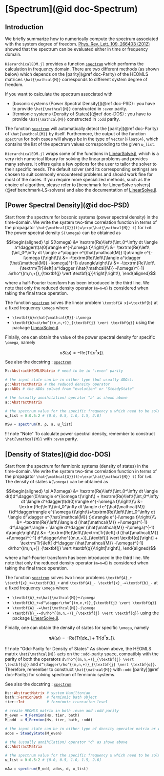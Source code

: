 # [Spectrum](@id doc-Spectrum)

## Introduction
We briefly summarize how to numerically compute the spectrum associated with the system degree of freedom. [Phys. Rev. Lett. 109, 266403 (2012)](https://link.aps.org/doi/10.1103/PhysRevLett.109.266403) showed that the spectrum can be evaluated either in time or frequency domain.

`HierarchicalEOM.jl` provides a function [`spectrum`](@ref) which performs the calculation in frequency domain. There are two different methods (as shown below) which depends on the [parity](@ref doc-Parity) of the HEOMLS matrices ``\hat{\mathcal{M}}`` corresponds to different system degree of freedom. 

If you want to calculate the spectrum associated with
 - [bosonic systems (Power Spectral Density)](@ref doc-PSD) : you have to provide ``\hat{\mathcal{M}}`` constructed in `:even` parity.
 - [fermionic systems (Density of States)](@ref doc-DOS) : you have to provide ``\hat{\mathcal{M}}`` constructed in `:odd` parity.

The function [`spectrum`](@ref) will automatically detect the [parity](@ref doc-Parity) of ``\hat{\mathcal{M}}`` by itself. Furthermore, the output of the function [`spectrum`](@ref) for both cases will always be in the type of `Vector{Float64}`, which contains the list of the spectrum values corresponding to the given `ω_list`.

`HierarchicalEOM.jl` wraps some of the functions in [LinearSolve.jl](http://linearsolve.sciml.ai/stable/), which is a very rich numerical library for solving the linear problems and provides many solvers. It offers quite a few options for the user to tailor the solver to their specific needs. The default solver (and its corresponding settings) are chosen to suit commonly encountered problems and should work fine for most of the cases. If you require more specialized methods, such as the choice of algorithm, please refer to [benchmark for LinearSolve solvers](@ref benchmark-LS-solvers) and also the documentation of [LinearSolve.jl](http://linearsolve.sciml.ai/stable/).

## [Power Spectral Density](@id doc-PSD)
Start from the spectrum for bosonic systems (power spectral density) in the time-domain. We write the system two-time correlation function in terms of the propagator ``\hat{\mathcal{G}}(t)=\exp(\hat{\mathcal{M}} t)`` for ``t>0``. The power spectral density ``S(\omega)`` can be obtained as
```math
\begin{aligned}
\pi S(\omega) 
&= \textrm{Re}\left\{\int_0^\infty dt \langle a^\dagger(t)a(0)\rangle e^{-i\omega t}\right\}\\
&= \textrm{Re}\left\{\int_0^\infty dt \langle a^\dagger e^{\hat{\mathcal{M}} t}a\rangle e^{-i\omega t}\right\}\\
&= -\textrm{Re}\left\{\langle a^\dagger (\hat{\mathcal{M}} -i\omega)^{-1} a\rangle\right\}\\
&= -\textrm{Re}\left\{\textrm{Tr}\left[ a^\dagger (\hat{\mathcal{M}} -i\omega)^{-1} a\rho^{(m,n,+)}_{\textbf{j} \vert \textbf{q}}\right]\right\},
\end{aligned}
```
where a half-Fourier transform has been introduced in the third line. We note that only the reduced density operator (``m=n=0``) is considered when taking the final trace operation.

The function [`spectrum`](@ref) solves the linear problem ``\textbf{A x}=\textbf{b}`` at a fixed frequency ``\omega`` where 
 - ``\textbf{A}=\hat{\mathcal{M}}-i\omega``
 - ``\textbf{b}=a\rho^{(m,n,+)}_{\textbf{j} \vert \textbf{q}}`` 
using the package [LinearSolve.jl](http://linearsolve.sciml.ai/stable/).

Finially, one can obtain the value of the power spectral density for specific ``\omega``, namely
```math
\pi S(\omega) = -\textrm{Re}\left\{\textrm{Tr}\left[ a^\dagger \textbf{x}\right]\right\}.
```

See also the docstring : [`spectrum`](@ref)

```julia
M::AbstractHEOMLSMatrix # need to be in ":even" parity

# the input state can be in either type (but usually ADOs):
ρ::AbstractMatrix # the reduced density operator
ρ::ADOs # the ADOs solved from "evolution" or "SteadyState"

# the (usually annihilation) operator "a" as shown above
a::AbstractMatrix 

# the spectrum value for the specific frequency ω which need to be solved
ω_list = 0:0.5:2 # [0.0, 0.5, 1.0, 1.5, 2.0]

πSω = spectrum(M, ρ, a, ω_list)
```
!!! note "Note"
    To calculate power spectral density, remember to construct ``\hat{\mathcal{M}}`` with `:even` parity.

## [Density of States](@id doc-DOS)
Start from the spectrum for fermionic systems (density of states) in the time-domain. We write the system two-time correlation function in terms of the propagator ``\hat{\mathcal{G}}(t)=\exp(\hat{\mathcal{M}} t)`` for ``t>0``. The density of states ``A(\omega)`` can be obtained as
```math
\begin{aligned}
\pi A(\omega) 
&= \textrm{Re}\left\{\int_0^\infty dt \langle d(t)d^\dagger(0)\rangle e^{i\omega t}\right\} + \textrm{Re}\left\{\int_0^\infty dt \langle d^\dagger(t)d(0)\rangle e^{-i\omega t}\right\}\\
&= \textrm{Re}\left\{\int_0^\infty dt \langle d e^{\hat{\mathcal{M}} t}d^\dagger\rangle e^{i\omega t}\right\}+\textrm{Re}\left\{\int_0^\infty dt \langle d^\dagger e^{\hat{\mathcal{M}} t}d\rangle e^{-i\omega t}\right\}\\
&= -\textrm{Re}\left\{\langle d (\hat{\mathcal{M}} +i\omega)^{-1} d^\dagger\rangle + \langle d^\dagger (\hat{\mathcal{M}} -i\omega)^{-1} d\rangle\right\}\\
&= -\textrm{Re}\left\{\textrm{Tr}\left[ d (\hat{\mathcal{M}} +i\omega)^{-1} d^\dagger\rho^{(m,n,+)}_{\textbf{j} \vert \textbf{q}}\right] + \textrm{Tr}\left[ d^\dagger (\hat{\mathcal{M}} -i\omega)^{-1} d\rho^{(m,n,+)}_{\textbf{j} \vert \textbf{q}}\right]\right\},
\end{aligned}
```
where a half-Fourier transform has been introduced in the third line. We note that only the reduced density operator (``m=n=0``) is considered when taking the final trace operation.

The function [`spectrum`](@ref) solves two linear problems ``\textbf{A}_+ \textbf{x}_+=\textbf{b}_+`` and ``\textbf{A}_- \textbf{x}_-=\textbf{b}_-`` at a fixed frequency ``\omega`` where 
 - ``\textbf{A}_+=\hat{\mathcal{M}}+i\omega``
 - ``\textbf{b}_+=d^\dagger\rho^{(m,n,+)}_{\textbf{j} \vert \textbf{q}}`` 
 - ``\textbf{A}_-=\hat{\mathcal{M}}-i\omega``
 - ``\textbf{b}_-=d\rho^{(m,n,+)}_{\textbf{j} \vert \textbf{q}}`` 
using the package [LinearSolve.jl](http://linearsolve.sciml.ai/stable/).

Finially, one can obtain the density of states for specific ``\omega``, namely
```math
\pi A(\omega) = -\textrm{Re}\left\{\textrm{Tr}\left[ d \textbf{x}_+\right]+\textrm{Tr}\left[ d^\dagger \textbf{x}_-\right]\right\}.
```

!!! note "Odd-Parity for Density of States"
    As shown above, the HEOMLS matrix ``\hat{\mathcal{M}}`` acts on the `:odd`-parity space, compatibly with the parity of both the operators ``d\rho^{(m,n,+)}_{\textbf{j} \vert \textbf{q}}`` and ``d^\dagger\rho^{(m,n,+)}_{\textbf{j} \vert \textbf{q}}``.  
    Therefore, remember to construct ``\hat{\mathcal{M}}`` with `:odd` [parity](@ref doc-Parity) for solving spectrum of fermionic systems.

See also the docstring : [`spectrum`](@ref)

```julia
Hs::AbstractMatrix # system Hamiltonian
bath::FermionBath  # fermionic bath object
tier::Int          # fermionic truncation level 

# create HEOMLS matrix in both :even and :odd parity
M_even = M_Fermion(Hs, tier, bath) 
M_odd  = M_Fermion(Hs, tier, bath, :odd) 

# the input state can be in either type of density operator matrix or ADOs (but usually ADOs):
ados = SteadyState(M_even)

# the (usually annihilation) operator "d" as shown above
d::AbstractMatrix 

# the spectrum value for the specific frequency ω which need to be solved
ω_list = 0:0.5:2 # [0.0, 0.5, 1.0, 1.5, 2.0]

πAω = spectrum(M_odd, ados, d, ω_list)
```